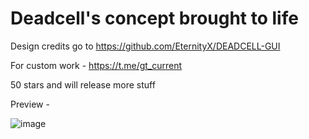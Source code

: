 # Deadcell's concept brought to life
Design credits go to https://github.com/EternityX/DEADCELL-GUI

For custom work - https://t.me/gt_current

50 stars and will release more stuff

Preview - 


![image](https://user-images.githubusercontent.com/4403000/230327126-c4c0a408-07c5-4616-9100-14e13b10fc75.png)
